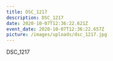 ```yaml
---
title: DSC_1217
description: DSC_1217
date: 2020-10-07T12:36:22.621Z
event_date: 2020-10-07T12:36:22.657Z
picture: /images/uploads/dsc_1217.jpg
---
```

DSC_1217
